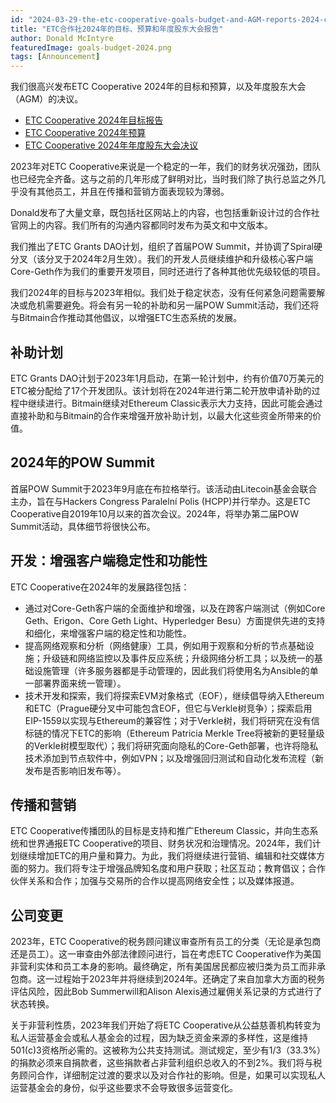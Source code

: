 ```yaml
---
id: "2024-03-29-the-etc-cooperative-goals-budget-and-AGM-reports-2024-cn"
title: "ETC合作社2024年的目标、预算和年度股东大会报告"
author: Donald McIntyre
featuredImage: goals-budget-2024.png
tags: [Announcement]
---
```


我们很高兴发布ETC Cooperative 2024年的目标和预算，以及年度股东大会（AGM）的决议。

* [ETC Cooperative 2024年目标报告](/2024-etc-cooperative-goals-cn.pdf)
* [ETC Cooperative 2024年预算](/etc-cooperative-budget-2024-cn.xlsx)
* [ETC Cooperative 2024年年度股东大会决议](/etc-coop-resolutions-2024.pdf)

2023年对ETC Cooperative来说是一个稳定的一年，我们的财务状况强劲，团队也已经完全齐备。这与之前的几年形成了鲜明对比，当时我们除了执行总监之外几乎没有其他员工，并且在传播和营销方面表现较为薄弱。

Donald发布了大量文章，既包括社区网站上的内容，也包括重新设计过的合作社官网上的内容。我们所有的沟通内容都同时发布为英文和中文版本。

我们推出了ETC Grants DAO计划，组织了首届POW Summit，并协调了Spiral硬分叉（该分叉于2024年2月生效）。我们的开发人员继续维护和升级核心客户端Core-Geth作为我们的重要开发项目，同时还进行了各种其他优先级较低的项目。

我们2024年的目标与2023年相似。我们处于稳定状态，没有任何紧急问题需要解决或危机需要避免。将会有另一轮的补助和另一届POW Summit活动，我们还将与Bitmain合作推动其他倡议，以增强ETC生态系统的发展。

## 补助计划

ETC Grants DAO计划于2023年1月启动，在第一轮计划中，约有价值70万美元的ETC被分配给了17个开发团队。该计划将在2024年进行第二轮开放申请补助的过程中继续进行。Bitmain继续对Ethereum Classic表示大力支持，因此可能会通过直接补助和与Bitmain的合作来增强开放补助计划，以最大化这些资金所带来的价值。

## 2024年的POW Summit

首届POW Summit于2023年9月底在布拉格举行。该活动由Litecoin基金会联合主办，旨在与Hackers Congress Paralelní Polis (HCPP)并行举办。这是ETC Cooperative自2019年10月以来的首次会议。2024年，将举办第二届POW Summit活动，具体细节将很快公布。

## 开发：增强客户端稳定性和功能性

ETC Cooperative在2024年的发展路径包括：

- 通过对Core-Geth客户端的全面维护和增强，以及在跨客户端测试（例如Core Geth、Erigon、Core Geth Light、Hyperledger Besu）方面提供先进的支持和细化，来增强客户端的稳定性和功能性。
- 提高网络观察和分析（网络健康）工具，例如用于观察和分析的节点基础设施；升级链和网络监控以及事件反应系统；升级网络分析工具；以及统一的基础设施管理（许多服务器都是手动管理的，因此我们将使用名为Ansible的单一部署界面来统一管理）。
- 技术开发和探索，我们将探索EVM对象格式（EOF），继续倡导纳入Ethereum和ETC（Prague硬分叉中可能包含EOF，但它与Verkle树竞争）；探索启用EIP-1559以实现与Ethereum的兼容性；对于Verkle树，我们将研究在没有信标链的情况下ETC的影响（Ethereum Patricia Merkle Tree将被新的更轻量级的Verkle树模型取代）；我们将研究面向隐私的Core-Geth部署，也许将隐私技术添加到节点软件中，例如VPN；以及增强回归测试和自动化发布流程（新发布是否影响旧发布等）。

## 传播和营销

ETC Cooperative传播团队的目标是支持和推广Ethereum Classic，并向生态系统和世界通报ETC Cooperative的项目、财务状况和治理情况。2024年，我们计划继续增加ETC的用户量和算力。为此，我们将继续进行营销、编辑和社交媒体方面的努力。我们将专注于增强品牌知名度和用户获取；社区互动；教育倡议；合作伙伴关系和合作；加强与交易所的合作以提高网络安全性；以及媒体报道。

## 公司变更

2023年，ETC Cooperative的税务顾问建议审查所有员工的分类（无论是承包商还是员工）。这一审查由外部法律顾问进行，旨在考虑ETC Cooperative作为美国非营利实体和员工本身的影响。最终确定，所有美国居民都应被归类为员工而非承包商。这一过程始于2023年并将继续到2024年。还确定了来自加拿大方面的税务评估风险，因此Bob Summerwill和Alison Alexis通过雇佣关系记录的方式进行了状态转换。

关于非营利性质，2023年我们开始了将ETC Cooperative从公益慈善机构转变为私人运营基金会或私人基金会的过程，因为缺乏资金来源的多样性，这是维持501(c)3资格所必需的。这被称为公共支持测试。测试规定，至少有1/3（33.3%）的捐款必须来自捐款者，这些捐款者占非营利组织总收入的不到2%。我们将与税务顾问合作，详细制定过渡的要求以及对合作社的影响。但是，如果可以实现私人运营基金会的身份，似乎这些要求不会导致很多运营变化。
